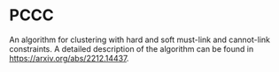 # PCCC
An algorithm for clustering with hard and soft must-link and cannot-link constraints. A detailed description of the algorithm can be found in https://arxiv.org/abs/2212.14437.
